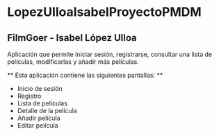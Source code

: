 # LopezUlloaIsabelProyectoPMDM

## FilmGoer - Isabel López Ulloa

Aplicación que permite iniciar sesión, registrarse, consultar una lista de películas, modificarlas y
añadir más películas.

** Esta aplicación contiene las siguientes pantallas: **

- Inicio de sesión
- Registro
- Lista de películas
- Detalle de la película
- Añadir película
- Editar película


